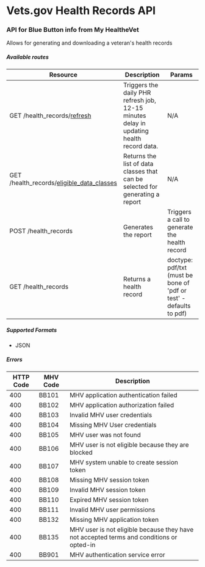 # Vets.gov Health Records API

### API for Blue Button info from My HealtheVet

 Allows for generating and downloading a veteran's health records

##### Available routes

| Resource  | Description | Params |
| --------- | ----------- | ------ |
| GET /health_records/[refresh](health_records/refresh.md) | Triggers the daily PHR refresh job, 12-15 minutes delay in updating health record data. | N/A |
| GET /health_records/[eligible_data_classes](health_records/eligible_data_classes.md) | Returns the list of data classes that can be selected for generating a report | N/A |
| POST /health_records | Generates the report | Triggers a call to generate the health record | from_date, to_date, data_classes (all are required) |
| GET /health_records | Returns a health record | doctype: pdf/txt (must be bone of 'pdf or test' - defaults to pdf) |

##### Supported Formats
* JSON

##### Errors

| HTTP Code   | MHV Code | Description |
| ------------| -------- | ----------- |
| 400 | BB101 | MHV application authentication failed |
| 400 | BB102 | MHV application authorization failed |
| 400 | BB103 | Invalid MHV user credentials |
| 400 | BB104 | Missing MHV User credentials |
| 400 | BB105 | MHV user was not found |
| 400 | BB106 | MHV user is not eligible because they are blocked |
| 400 | BB107 | MHV system unable to create session token |
| 400 | BB108 | Missing MHV session token |
| 400 | BB109 | Invalid MHV session token |
| 400 | BB110 | Expired MHV session token |
| 400 | BB111 | Invalid MHV user permissions |
| 400 | BB132 | Missing MHV application token |
| 400 | BB135 | MHV user is not eligible because they have not accepted terms and conditions or opted-in |
| 400 | BB901 | MHV authentication service error |  
